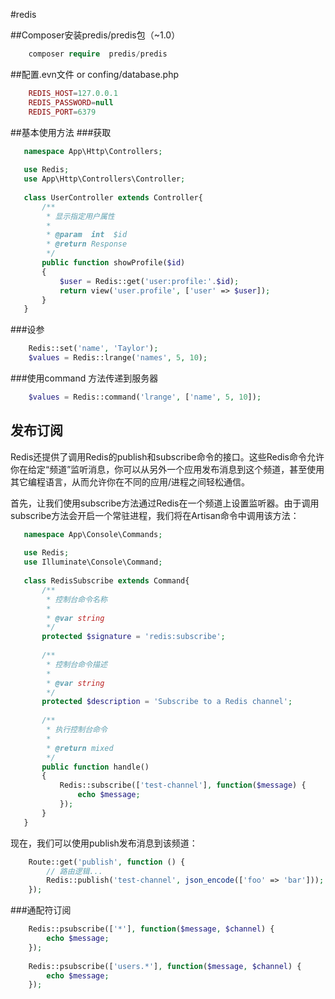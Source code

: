 #redis 

##Composer安装predis/predis包（~1.0）
```php
    composer require  predis/predis 
```

##配置.evn文件 or confing/database.php
```php
    REDIS_HOST=127.0.0.1
    REDIS_PASSWORD=null
    REDIS_PORT=6379
```

##基本使用方法
###获取
```php
   namespace App\Http\Controllers;
   
   use Redis;
   use App\Http\Controllers\Controller;
   
   class UserController extends Controller{
       /**
        * 显示指定用户属性
        *
        * @param  int  $id
        * @return Response
        */
       public function showProfile($id)
       {
           $user = Redis::get('user:profile:'.$id);
           return view('user.profile', ['user' => $user]);
       }
   }
```

###设参
```php
    Redis::set('name', 'Taylor');
    $values = Redis::lrange('names', 5, 10);
```

###使用command 方法传递到服务器
```php
    $values = Redis::command('lrange', ['name', 5, 10]);
```

## 发布订阅
Redis还提供了调用Redis的publish和subscribe命令的接口。这些Redis命令允许你在给定“频道”监听消息，你可以从另外一个应用发布消息到这个频道，甚至使用其它编程语言，从而允许你在不同的应用/进程之间轻松通信。

首先，让我们使用subscribe方法通过Redis在一个频道上设置监听器。由于调用subscribe方法会开启一个常驻进程，我们将在Artisan命令中调用该方法：

```php
   namespace App\Console\Commands;
   
   use Redis;
   use Illuminate\Console\Command;
   
   class RedisSubscribe extends Command{
       /**
        * 控制台命令名称
        *
        * @var string
        */
       protected $signature = 'redis:subscribe';
   
       /**
        * 控制台命令描述
        *
        * @var string
        */
       protected $description = 'Subscribe to a Redis channel';
   
       /**
        * 执行控制台命令
        *
        * @return mixed
        */
       public function handle()
       {
           Redis::subscribe(['test-channel'], function($message) {
               echo $message;
           });
       }
   }
```
现在，我们可以使用publish发布消息到该频道：
```php
    Route::get('publish', function () {
        // 路由逻辑...
        Redis::publish('test-channel', json_encode(['foo' => 'bar']));
    });
```


###通配符订阅
```php
    Redis::psubscribe(['*'], function($message, $channel) {
        echo $message;
    });
    
    Redis::psubscribe(['users.*'], function($message, $channel) {
        echo $message;
    });

```
